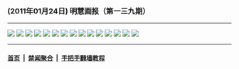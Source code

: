 ### (2011年01月24日) 明慧画报（第一三九期） 

---

<img src="http://qikan.minghui.org/mhqkpage/qikanimage/2011/01/24/mhhb-139-china-reader-online1.png"/> 

<img src="http://qikan.minghui.org/mhqkpage/qikanimage/2011/01/24/mhhb-139-china-reader-online2.png"/> 

<img src="http://qikan.minghui.org/mhqkpage/qikanimage/2011/01/24/mhhb-139-china-reader-online3.png"/> 

<img src="http://qikan.minghui.org/mhqkpage/qikanimage/2011/01/24/mhhb-139-china-reader-online4.png"/> 

<img src="http://qikan.minghui.org/mhqkpage/qikanimage/2011/01/24/mhhb-139-china-reader-online5.png"/> 

<img src="http://qikan.minghui.org/mhqkpage/qikanimage/2011/01/24/mhhb-139-china-reader-online6.png"/> 

<img src="http://qikan.minghui.org/mhqkpage/qikanimage/2011/01/24/mhhb-139-china-reader-online7.png"/> 

<img src="http://qikan.minghui.org/mhqkpage/qikanimage/2011/01/24/mhhb-139-china-reader-online8.png"/> 

<img src="http://qikan.minghui.org/mhqkpage/qikanimage/2011/01/24/mhhb-139-china-reader-online9.png"/> 

<img src="http://qikan.minghui.org/mhqkpage/qikanimage/2011/01/24/mhhb-139-china-reader-online10.png"/> 

<img src="http://qikan.minghui.org/mhqkpage/qikanimage/2011/01/24/mhhb-139-china-reader-online11.png"/> 

<img src="http://qikan.minghui.org/mhqkpage/qikanimage/2011/01/24/mhhb-139-china-reader-online12.png"/> 

<img src="http://qikan.minghui.org/mhqkpage/qikanimage/2011/01/24/mhhb-139-china-reader-online13.png"/> 

<img src="http://qikan.minghui.org/mhqkpage/qikanimage/2011/01/24/mhhb-139-china-reader-online14.png"/> 

<img src="http://qikan.minghui.org/mhqkpage/qikanimage/2011/01/24/mhhb-139-china-reader-online15.png"/> 



---

#### [首页](../../../..) &nbsp;|&nbsp; [禁闻聚合](https://github.com/gfw-breaker/banned-news) &nbsp;|&nbsp; [手把手翻墙教程](https://github.com/gfw-breaker/guides) 